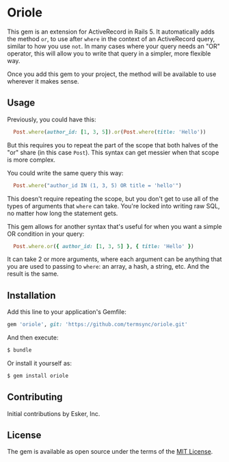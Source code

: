 # Oriole

This gem is an extension for ActiveRecord in Rails 5. It automatically adds the method `or`, to use after `where` in the context of an ActiveRecord query, similar to how you use `not`. In many cases where your query needs an "OR" operator, this will allow you to write that query in a simpler, more flexible way.

Once you add this gem to your project, the method will be available to use wherever it makes sense. 

## Usage

Previously, you could have this:
```ruby
  Post.where(author_id: [1, 3, 5]).or(Post.where(title: 'Hello'))
```
But this requires you to repeat the part of the scope that both halves of the "or" share (in this case `Post`). This syntax can get messier when that scope is more complex.

You could write the same query this way:
```ruby
  Post.where("author_id IN (1, 3, 5) OR title = 'hello'")
```
This doesn't require repeating the scope, but you don't get to use all of the types of arguments that `where` can take. You're locked into writing raw SQL, no matter how long the statement gets.

This gem allows for another syntax that's useful for when you want a simple OR condition in your query:
```ruby
  Post.where.or({ author_id: [1, 3, 5] }, { title: 'Hello' })
```
It can take 2 or more arguments, where each argument can be anything that you are used to passing to `where`: an array, a hash, a string, etc. And the result is the same.

## Installation
Add this line to your application's Gemfile:

```ruby
gem 'oriole', git: 'https://github.com/termsync/oriole.git'
```

And then execute:
```bash
$ bundle
```

Or install it yourself as:
```bash
$ gem install oriole
```

## Contributing
Initial contributions by Esker, Inc.

## License
The gem is available as open source under the terms of the [MIT License](http://opensource.org/licenses/MIT).
